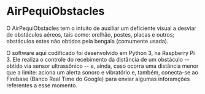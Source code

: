 # AirPequiObstacles

O AirPequiObstacles tem o intuito de auxiliar um deficiente visual a desviar de obstáculos aéreos, tais como: orelhão, postes, placas e outros; obstáculos estes não obtidos pela bengala (comumente usada).

O software aqui codificado foi desenvolvido em Python 3, na Raspberry Pi 3. Ele realiza o controle do recebimento da distância de um obstáculo -- obtido via sensor ultrassônico -- e, ainda, caso ocorra uma distância menor que a limite: aciona um alerta sonoro e vibratório e, também, conecta-se ao Firebase (Banco Real Time do Google) para enviar algumas inforamções referentes a esse momento.
